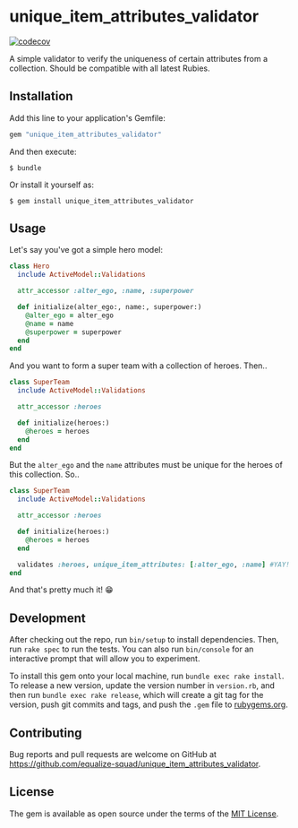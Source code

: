 # unique_item_attributes_validator
[![codecov](https://codecov.io/gh/equalize-squad/unique_item_attributes_validator/branch/master/graph/badge.svg)](https://codecov.io/gh/equalize-squad/unique_item_attributes_validator)

A simple validator to verify the uniqueness of certain attributes from a collection.
Should be compatible with all latest Rubies.

## Installation

Add this line to your application's Gemfile:

```ruby
gem "unique_item_attributes_validator"
```

And then execute:

    $ bundle

Or install it yourself as:

    $ gem install unique_item_attributes_validator

## Usage

Let's say you've got a simple hero model:

```ruby
class Hero
  include ActiveModel::Validations

  attr_accessor :alter_ego, :name, :superpower

  def initialize(alter_ego:, name:, superpower:)
    @alter_ego = alter_ego
    @name = name
    @superpower = superpower
  end
end
```

And you want to form a super team with a collection of heroes. Then..

```ruby
class SuperTeam
  include ActiveModel::Validations

  attr_accessor :heroes

  def initialize(heroes:)
    @heroes = heroes
  end
end
```

But the `alter_ego` and the `name` attributes must be unique for the heroes of this collection. So..

```ruby
class SuperTeam
  include ActiveModel::Validations

  attr_accessor :heroes

  def initialize(heroes:)
    @heroes = heroes
  end

  validates :heroes, unique_item_attributes: [:alter_ego, :name] #YAY!
end
```

And that's pretty much it! 😁

## Development

After checking out the repo, run `bin/setup` to install dependencies. Then, run `rake spec` to run the tests. You can also run `bin/console` for an interactive prompt that will allow you to experiment.

To install this gem onto your local machine, run `bundle exec rake install`. To release a new version, update the version number in `version.rb`, and then run `bundle exec rake release`, which will create a git tag for the version, push git commits and tags, and push the `.gem` file to [rubygems.org](https://rubygems.org).

## Contributing

Bug reports and pull requests are welcome on GitHub at https://github.com/equalize-squad/unique_item_attributes_validator.


## License

The gem is available as open source under the terms of the [MIT License](http://opensource.org/licenses/MIT).
